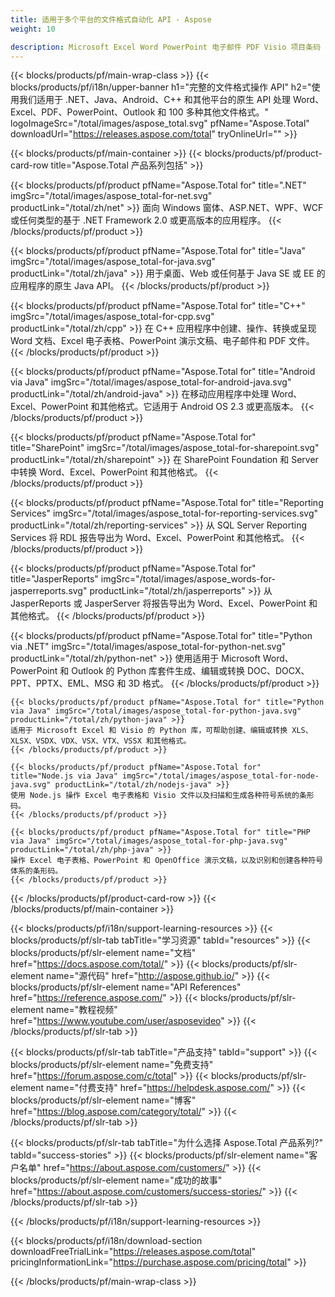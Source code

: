 ```yaml
---
title: 适用于多个平台的文件格式自动化 API - Aspose 
weight: 10

description: Microsoft Excel Word PowerPoint 电子邮件 PDF Visio 项目条码 OCR 成像 OneNote 3D 和 CAD 操作 API，适用于 .NET、Java、Android、C++。 SharePoint 的组件、Reporting Services 的扩展和 JasperReports 的导出器。
---
```


{{< blocks/products/pf/main-wrap-class >}}
{{< blocks/products/pf/i18n/upper-banner h1="完整的文件格式操作 API" h2="使用我们适用于 .NET、Java、Android、C++ 和其他平台的原生 API 处理 Word、Excel、PDF、PowerPoint、Outlook 和 100 多种其他文件格式。" logoImageSrc="/total/images/aspose_total.svg" pfName="Aspose.Total" downloadUrl="https://releases.aspose.com/total" tryOnlineUrl="" >}}

{{< blocks/products/pf/main-container >}}
{{< blocks/products/pf/product-card-row title="Aspose.Total 产品系列包括" >}}

{{< blocks/products/pf/product pfName="Aspose.Total for" title=".NET" imgSrc="/total/images/aspose_total-for-net.svg" productLink="/total/zh/net" >}}
面向 Windows 窗体、ASP.NET、WPF、WCF 或任何类型的基于 .NET Framework 2.0 或更高版本的应用程序。
{{< /blocks/products/pf/product >}}

{{< blocks/products/pf/product pfName="Aspose.Total for" title="Java" imgSrc="/total/images/aspose_total-for-java.svg" productLink="/total/zh/java" >}}
用于桌面、Web 或任何基于 Java SE 或 EE 的应用程序的原生 Java API。
{{< /blocks/products/pf/product >}}

{{< blocks/products/pf/product pfName="Aspose.Total for" title="C++" imgSrc="/total/images/aspose_total-for-cpp.svg" productLink="/total/zh/cpp" >}}
在 C++ 应用程序中创建、操作、转换或呈现 Word 文档、Excel 电子表格、PowerPoint 演示文稿、电子邮件和 PDF 文件。
{{< /blocks/products/pf/product >}}

{{< blocks/products/pf/product pfName="Aspose.Total for" title="Android via Java" imgSrc="/total/images/aspose_total-for-android-java.svg" productLink="/total/zh/android-java" >}}
在移动应用程序中处理 Word、Excel、PowerPoint 和其他格式。它适用于 Android OS 2.3 或更高版本。
{{< /blocks/products/pf/product >}}

{{< blocks/products/pf/product pfName="Aspose.Total for" title="SharePoint" imgSrc="/total/images/aspose_total-for-sharepoint.svg" productLink="/total/zh/sharepoint" >}}
在 SharePoint Foundation 和 Server 中转换 Word、Excel、PowerPoint 和其他格式。
{{< /blocks/products/pf/product >}}

{{< blocks/products/pf/product pfName="Aspose.Total for" title="Reporting Services" imgSrc="/total/images/aspose_total-for-reporting-services.svg" productLink="/total/zh/reporting-services" >}}
从 SQL Server Reporting Services 将 RDL 报告导出为 Word、Excel、PowerPoint 和其他格式。
{{< /blocks/products/pf/product >}}

{{< blocks/products/pf/product pfName="Aspose.Total for" title="JasperReports" imgSrc="/total/images/aspose_words-for-jasperreports.svg" productLink="/total/zh/jasperreports" >}}
从 JasperReports 或 JasperServer 将报告导出为 Word、Excel、PowerPoint 和其他格式。
{{< /blocks/products/pf/product >}}

{{< blocks/products/pf/product pfName="Aspose.Total for" title="Python via .NET" imgSrc="/total/images/aspose_total-for-python-net.svg" productLink="/total/zh/python-net" >}}
	使用适用于 Microsoft Word、PowerPoint 和 Outlook 的 Python 库套件生成、编辑或转换 DOC、DOCX、PPT、PPTX、EML、MSG 和 3D 格式。
	{{< /blocks/products/pf/product >}}

	{{< blocks/products/pf/product pfName="Aspose.Total for" title="Python via Java" imgSrc="/total/images/aspose_total-for-python-java.svg" productLink="/total/zh/python-java" >}}
	适用于 Microsoft Excel 和 Visio 的 Python 库，可帮助创建、编辑或转换 XLS、XLSX、VSDX、VDX、VSX、VTX、VSSX 和其他格式。
	{{< /blocks/products/pf/product >}}

	{{< blocks/products/pf/product pfName="Aspose.Total for" title="Node.js via Java" imgSrc="/total/images/aspose_total-for-node-java.svg" productLink="/total/zh/nodejs-java" >}}
	使用 Node.js 操作 Excel 电子表格和 Visio 文件以及扫描和生成各种符号系统的条形码。
	{{< /blocks/products/pf/product >}}

	{{< blocks/products/pf/product pfName="Aspose.Total for" title="PHP via Java" imgSrc="/total/images/aspose_total-for-php-java.svg" productLink="/total/zh/php-java" >}}
	操作 Excel 电子表格、PowerPoint 和 OpenOffice 演示文稿，以及识别和创建各种符号体系的条形码。
	{{< /blocks/products/pf/product >}}

{{< /blocks/products/pf/product-card-row >}}
{{< /blocks/products/pf/main-container >}}

{{< blocks/products/pf/i18n/support-learning-resources >}}
{{< blocks/products/pf/slr-tab tabTitle="学习资源" tabId="resources" >}}
{{< blocks/products/pf/slr-element name="文档" href="https://docs.aspose.com/total/" >}}
{{< blocks/products/pf/slr-element name="源代码" href="http://aspose.github.io/" >}}
{{< blocks/products/pf/slr-element name="API References" href="https://reference.aspose.com/" >}}
{{< blocks/products/pf/slr-element name="教程视频" href="https://www.youtube.com/user/asposevideo" >}}
{{< /blocks/products/pf/slr-tab >}}

{{< blocks/products/pf/slr-tab tabTitle="产品支持" tabId="support" >}}
{{< blocks/products/pf/slr-element name="免费支持" href="https://forum.aspose.com/c/total" >}}
{{< blocks/products/pf/slr-element name="付费支持" href="https://helpdesk.aspose.com/" >}}
{{< blocks/products/pf/slr-element name="博客" href="https://blog.aspose.com/category/total/" >}}
{{< /blocks/products/pf/slr-tab >}}

{{< blocks/products/pf/slr-tab tabTitle="为什么选择 Aspose.Total 产品系列?" tabId="success-stories" >}}
{{< blocks/products/pf/slr-element name="客户名单" href="https://about.aspose.com/customers/" >}}
{{< blocks/products/pf/slr-element name="成功的故事" href="https://about.aspose.com/customers/success-stories/" >}}
{{< /blocks/products/pf/slr-tab >}}

{{< /blocks/products/pf/i18n/support-learning-resources >}}

{{< blocks/products/pf/i18n/download-section downloadFreeTrialLink="https://releases.aspose.com/total" pricingInformationLink="https://purchase.aspose.com/pricing/total" >}}

{{< /blocks/products/pf/main-wrap-class >}}